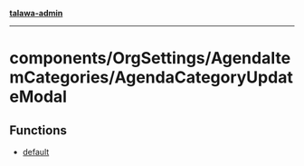 [**talawa-admin**](../../../../README.md)

***

# components/OrgSettings/AgendaItemCategories/AgendaCategoryUpdateModal

## Functions

- [default](functions/default.md)
